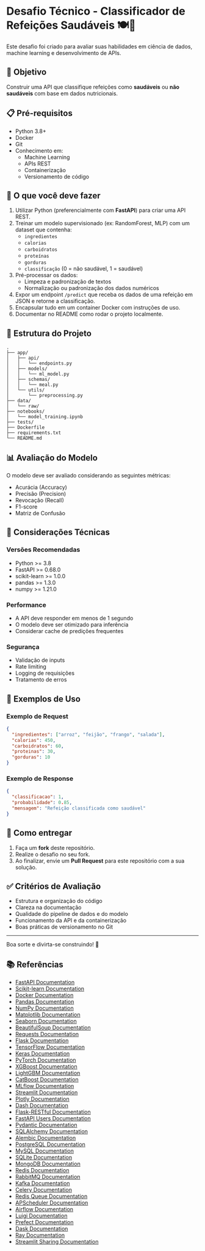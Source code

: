 # Desafio Técnico - Classificador de Refeições Saudáveis 🍽️🤖

Este desafio foi criado para avaliar suas habilidades em ciência de dados, machine learning e desenvolvimento de APIs.

## 🎯 Objetivo

Construir uma API que classifique refeições como **saudáveis** ou **não saudáveis** com base em dados nutricionais.

## 📋 Pré-requisitos

- Python 3.8+
- Docker
- Git
- Conhecimento em:
  - Machine Learning
  - APIs REST
  - Containerização
  - Versionamento de código

## 🧩 O que você deve fazer

1. Utilizar Python (preferencialmente com **FastAPI**) para criar uma API REST.
2. Treinar um modelo supervisionado (ex: RandomForest, MLP) com um dataset que contenha:
   - `ingredientes`
   - `calorias`
   - `carboidratos`
   - `proteínas`
   - `gorduras`
   - `classificação` (0 = não saudável, 1 = saudável)
3. Pré-processar os dados:
   - Limpeza e padronização de textos
   - Normalização ou padronização dos dados numéricos
4. Expor um endpoint `/predict` que receba os dados de uma refeição em JSON e retorne a classificação.
5. Encapsular tudo em um container Docker com instruções de uso.
6. Documentar no README como rodar o projeto localmente.

## 📁 Estrutura do Projeto

```
.
├── app/
│   ├── api/
│   │   └── endpoints.py
│   ├── models/
│   │   └── ml_model.py
│   ├── schemas/
│   │   └── meal.py
│   └── utils/
│       └── preprocessing.py
├── data/
│   └── raw/
├── notebooks/
│   └── model_training.ipynb
├── tests/
├── Dockerfile
├── requirements.txt
└── README.md
```

## 📊 Avaliação do Modelo

O modelo deve ser avaliado considerando as seguintes métricas:
- Acurácia (Accuracy)
- Precisão (Precision)
- Revocação (Recall)
- F1-score
- Matriz de Confusão

## 🔧 Considerações Técnicas

### Versões Recomendadas
- Python >= 3.8
- FastAPI >= 0.68.0
- scikit-learn >= 1.0.0
- pandas >= 1.3.0
- numpy >= 1.21.0

### Performance
- A API deve responder em menos de 1 segundo
- O modelo deve ser otimizado para inferência
- Considerar cache de predições frequentes

### Segurança
- Validação de inputs
- Rate limiting
- Logging de requisições
- Tratamento de erros

## 📝 Exemplos de Uso

### Exemplo de Request
```json
{
  "ingredientes": ["arroz", "feijão", "frango", "salada"],
  "calorias": 450,
  "carboidratos": 60,
  "proteinas": 30,
  "gorduras": 10
}
```

### Exemplo de Response
```json
{
  "classificacao": 1,
  "probabilidade": 0.85,
  "mensagem": "Refeição classificada como saudável"
}
```

## 🚀 Como entregar

1. Faça um **fork** deste repositório.
2. Realize o desafio no seu fork.
3. Ao finalizar, envie um **Pull Request** para este repositório com a sua solução.

## ✅ Critérios de Avaliação

- Estrutura e organização do código
- Clareza na documentação
- Qualidade do pipeline de dados e do modelo
- Funcionamento da API e da containerização
- Boas práticas de versionamento no Git

---

Boa sorte e divirta-se construindo! 🚀

## 📚 Referências

- [FastAPI Documentation](https://fastapi.tiangolo.com/)
- [Scikit-learn Documentation](https://scikit-learn.org/stable/)
- [Docker Documentation](https://docs.docker.com/)
- [Pandas Documentation](https://pandas.pydata.org/docs/)
- [NumPy Documentation](https://numpy.org/doc/)
- [Matplotlib Documentation](https://matplotlib.org/stable/contents.html)
- [Seaborn Documentation](https://seaborn.pydata.org/)
- [BeautifulSoup Documentation](https://www.crummy.com/software/BeautifulSoup/bs4/doc/)
- [Requests Documentation](https://docs.python-requests.org/en/latest/)
- [Flask Documentation](https://flask.palletsprojects.com/en/2.0.x/)
- [TensorFlow Documentation](https://www.tensorflow.org/api_docs/python/tf)
- [Keras Documentation](https://keras.io/api/)
- [PyTorch Documentation](https://pytorch.org/docs/stable/index.html)
- [XGBoost Documentation](https://xgboost.readthedocs.io/en/latest/)
- [LightGBM Documentation](https://lightgbm.readthedocs.io/en/latest/)
- [CatBoost Documentation](https://catboost.ai/en/docs/concepts/python-reference)
- [MLflow Documentation](https://www.mlflow.org/docs/latest/index.html)
- [Streamlit Documentation](https://docs.streamlit.io/library)
- [Plotly Documentation](https://plotly.com/python/)
- [Dash Documentation](https://dash.plotly.com/)
- [Flask-RESTful Documentation](https://flask-restful.readthedocs.io/en/latest/)
- [FastAPI Users Documentation](https://fastapi-users.github.io/fastapi-users/)
- [Pydantic Documentation](https://pydantic-docs.helpmanual.io/)
- [SQLAlchemy Documentation](https://docs.sqlalchemy.org/en/14/)
- [Alembic Documentation](https://alembic.sqlalchemy.org/en/latest/)
- [PostgreSQL Documentation](https://www.postgresql.org/docs/)
- [MySQL Documentation](https://dev.mysql.com/doc/)
- [SQLite Documentation](https://www.sqlite.org/docs.html)
- [MongoDB Documentation](https://docs.mongodb.com/)
- [Redis Documentation](https://redis.io/documentation)
- [RabbitMQ Documentation](https://www.rabbitmq.com/documentation.html)
- [Kafka Documentation](https://kafka.apache.org/documentation/)
- [Celery Documentation](https://docs.celeryproject.org/en/stable/)
- [Redis Queue Documentation](https://python-rq.org/)
- [APScheduler Documentation](https://apscheduler.readthedocs.io/en/stable/)
- [Airflow Documentation](https://airflow.apache.org/docs/)
- [Luigi Documentation](https://luigi.readthedocs.io/en/stable/)
- [Prefect Documentation](https://docs.prefect.io/)
- [Dask Documentation](https://docs.dask.org/en/latest/)
- [Ray Documentation](https://docs.ray.io/en/latest/)
- [Streamlit Sharing Documentation](https://docs.streamlit.io/streamlit-cloud/get-started)
